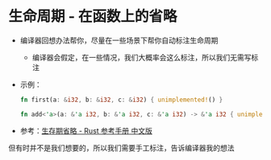 # 生命周期 - 在函数上的省略

- 编译器回想办法帮你，尽量在一些场景下帮你自动标注生命周期
    - 编译器会假定，在一些情况，我们大概率会这么标注，所以我们无需写标注

- 示例：

    ```rust
    fn first(a: &i32, b: &i32, c: &i32) { unimplemented!() }

    fn add<'a>(a: &'a i32, b: &'a i32, c: &'a i32) -> &'a i32 { unimplemented!() }
    ```

- 参考：[生存期省略 - Rust 参考手册 中文版](https://rustwiki.org/zh-CN/reference/lifetime-elision.html)

但有时并不是我们想要的，所以我们需要手工标注，告诉编译器我的想法
